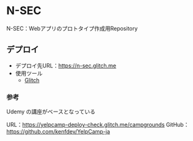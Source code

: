 # N-SEC
N-SEC：Webアプリのプロトタイプ作成用Repository

## デプロイ
- デプロイ先URL：https://n-sec.glitch.me
- 使用ツール
  - [Glitch](https://glitch.com/)

### 参考
Udemy の講座がベースとなっている

URL：https://yelpcamp-deploy-check.glitch.me/campgrounds
GitHub：https://github.com/kenfdev/YelpCamp-ja

